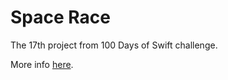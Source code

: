 # Space Race

The 17th project from 100 Days of Swift challenge.

More info [here](https://www.hackingwithswift.com/100/62).
